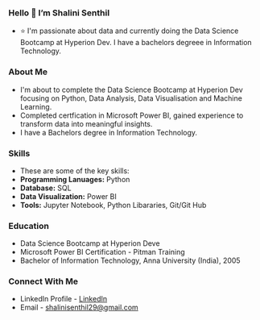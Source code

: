 ### Hello 👋 I’m Shalini Senthil
- ⭐ I'm passionate about data and currently doing the Data Science Bootcamp at Hyperion Dev. I have a bachelors degreee in Information Technology.

### About Me
- I'm about to complete the Data Science Bootcamp at Hyperion Dev focusing on Python, Data Analysis, Data Visualisation and Machine Learning.
- Completed certfication in Microsoft Power BI, gained experience to transform data into meaningful insights.
- I have a Bachelors degree in Information Technology.

### Skills
- These are some of the key skills:
- **Programming Lanuages:** Python
- **Database:** SQL
- **Data Visualization:** Power BI
- **Tools:** Jupyter Notebook, Python Libararies, Git/Git Hub

### Education 
- Data Science Bootcamp at Hyperion Deve
- Microsoft Power BI Certification - Pitman Training
- Bachelor of Information Technology, Anna University (India), 2005

### Connect With Me 
- LinkedIn Profile - [LinkedIn](www.linkedin.com/in/shalini-senthil-88b95b81)
- Email - shalinisenthil29@gmail.com


<!---
Shal2903/Shal2903 is a ✨ special ✨ repository because its `README.md` (this file) appears on your GitHub profile.
You can click the Preview link to take a look at your changes.
--->
